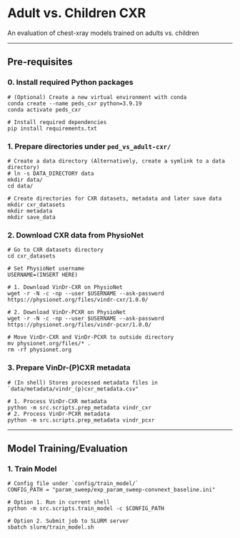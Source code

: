 # Adult vs. Children CXR
An evaluation of chest-xray models trained on adults vs. children

---

## Pre-requisites
### 0. Install required Python packages
```
# (Optional) Create a new virtual environment with conda
conda create --name peds_cxr python=3.9.19
conda activate peds_cxr

# Install required dependencies
pip install requirements.txt
```

### 1. Prepare directories under `ped_vs_adult-cxr/`
```
# Create a data directory (Alternatively, create a symlink to a data directory)
# ln -s DATA_DIRECTORY data
mkdir data/
cd data/

# Create directories for CXR datasets, metadata and later save data
mkdir cxr_datasets
mkdir metadata
mkdir save_data
```

### 2. Download CXR data from PhysioNet
```
# Go to CXR datasets directory
cd cxr_datasets

# Set PhysioNet username
USERNAME=(INSERT HERE)

# 1. Download VinDr-CXR on PhysioNet
wget -r -N -c -np --user $USERNAME --ask-password https://physionet.org/files/vindr-cxr/1.0.0/

# 2. Download VinDr-PCXR on PhysioNet
wget -r -N -c -np --user $USERNAME --ask-password https://physionet.org/files/vindr-pcxr/1.0.0/

# Move VinDr-CXR and VinDr-PCXR to outside directory
mv physionet.org/files/* .
rm -rf physionet.org
```

### 3. Prepare VinDr-(P)CXR metadata
```
# (In shell) Stores processed metadata files in `data/metadata/vindr_(p)cxr_metadata.csv"

# 1. Process VinDr-CXR metadata
python -m src.scripts.prep_metadata vindr_cxr
# 2. Process VinDr-PCXR metadata
python -m src.scripts.prep_metadata vindr_pcxr
```

---

## Model Training/Evaluation
### 1. Train Model
```
# Config file under `config/train_model/`
CONFIG_PATH = "param_sweep/exp_param_sweep-convnext_baseline.ini"

# Option 1. Run in current shell
python -m src.scripts.train_model -c $CONFIG_PATH

# Option 2. Submit job to SLURM server
sbatch slurm/train_model.sh
```
